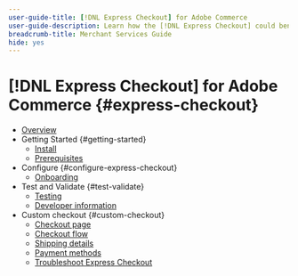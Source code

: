 ```yaml
---
user-guide-title: [!DNL Express Checkout] for Adobe Commerce
user-guide-description: Learn how the [!DNL Express Checkout] could benefit your Adobe Commerce instance and how to successfully onboard and set up the extension.
breadcrumb-title: Merchant Services Guide
hide: yes
---
```


# [!DNL Express Checkout] for Adobe Commerce {#express-checkout}

- [Overview](overview.md)
- Getting Started {#getting-started}
  - [Install](install.md)
  - [Prerequisites](prerequisites.md)
- Configure {#configure-express-checkout}
  - [Onboarding](onboarding.md)
- Test and Validate {#test-validate}
  - [Testing](testing.md)
  - [Developer information](developer.md)
- Custom checkout {#custom-checkout}
  - [Checkout page](checkout-page.md)
  - [Checkout flow](checkout-flow.md)
  - [Shipping details](shipping-details.md)
  - [Payment methods](payment-methods.md)
  - [Troubleshoot Express Checkout](troubleshooting.md)
